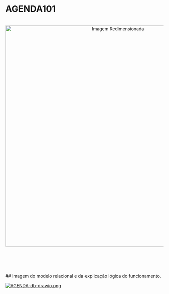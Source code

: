 
<h1>AGENDA101</h1>
</br>
<div style="text-align: center;">
    <a href="https://postimg.cc/VS21zx24">
        <img src="https://i.postimg.cc/0QyN0xng/52140d88-e193-432c-a911-bc554ff52c4b.jpg" alt="Imagem Redimensionada" style="width: 700px; height: auto;">
    </a>
</div>

</br>
</br>
</br>
</br>
</br>
## Imagem do modelo relacional e da explicação lógica do funcionamento.


[![AGENDA-db-drawio.png](https://i.postimg.cc/JhLnPVjt/AGENDA-db-drawio.png)](https://postimg.cc/DSxnwNjK)

